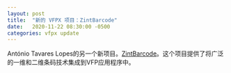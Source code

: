 ```yaml
---
layout: post
title:  "新的 VFPX 项目：ZintBarcode"
date:   2020-11-22 08:30:00 -0500
categories: vfpx update
---
```


António Tavares Lopes的另一个新项目。[ZintBarcode](https://github.com/atlopes/zintbarcode)。这个项目提供了将广泛的一维和二维条码技术集成到VFP应用程序中。
